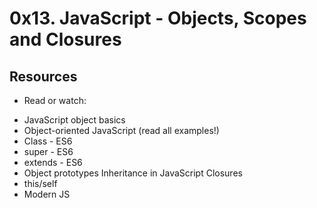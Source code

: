 # 0x13. JavaScript - Objects, Scopes and Closures

## Resources

- Read or watch:

* JavaScript object basics
* Object-oriented JavaScript (read all examples!)
* Class - ES6
* super - ES6
* extends - ES6
* Object prototypes
Inheritance in JavaScript
Closures
* this/self
* Modern JS
